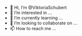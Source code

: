 - 👋 Hi, I’m @ViktoriaSchubert
- 👀 I’m interested in ...
- 🌱 I’m currently learning ...
- 💞️ I’m looking to collaborate on ...
- 📫 How to reach me ...

<!---
ViktoriaSchubert/ViktoriaSchubert is a ✨ special ✨ repository because its `README.md` (this file) appears on your GitHub profile.
You can click the Preview link to take a look at your changes.
--->
